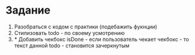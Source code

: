 # Задание

1) Разобраться с кодом с практики (подебажить фукнции)
2) Стилизовать todo - по своему усмотрению
3) \* Добавить чекбокс isDone - если пользователь чекает чекбокс - то текст данной todo - становится зачеркнутым
